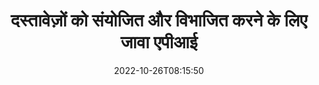---
############################# Static ############################
layout: "product"
date: 2022-10-26T08:15:50
draft: false

product: "Merger"
product_tag: "merger"
platform: "Java"
platform_tag: "java"

############################# Head ############################
head_title: "जावा दस्तावेज़ मर्जिंग एपीआई | Word Excel PDF XPS EPUB को मर्ज करें और निकालें"
head_description: "जावा के लिए एपीआई मर्ज करने वाले दस्तावेज़। PDF, Microsoft Word, Excel, प्रस्तुतियों, Visio, XPS और EPUB स्वरूपों के पृष्ठों को मर्ज करें, विभाजित करें, स्वैप करें, पुन: व्यवस्थित करें और हटाएं।"

############################# Header ############################
title: "दस्तावेज़ों को संयोजित और विभाजित करने के लिए जावा एपीआई"
description: "उच्च-प्रदर्शन वाले ऐप्स विकसित करें जो चलते-फिरते पृष्ठों, स्लाइडों और आरेखों को संयोजित, रिप, फेरबदल, कट या हटा सकते हैं।"
button:
    enable: true

############################# SubMenu ############################
submenu:
    enable: true
    
    left:
        img_alt: "GroupDocs.Merger for Java"
        image: "https://www.groupdocs.cloud/templates/groupdocs/images/product-logos/groupdocs-merger-java.png"
        product: "GroupDocs.Merger"
        platform: "Java"

    middle:
        button:
            # button loop
            - link: "#overview"
              text: "अवलोकन"

            # button loop
            - link: "#features"
              text: "विशेषताएँ"

            # button loop
            - link: "#support"
              text: "सहायता"

            # button loop
            - link: "https://products.groupdocs.app/merger"
              text: "लाइव डेमो"

            # button loop
            - link: "https://purchase.groupdocs.com/pricing/merger/java"
              text: "मूल्य निर्धारण"

    right:
        link_download: "https://downloads.groupdocs.com/merger"
        link_learn: "https://docs.groupdocs.com/merger/java/"
        link_buy: "https://purchase.groupdocs.com"

############################# Overview ############################
overview:
    enable: true
    content: |
      जावा के लिए GroupDocs.Merger आपको जावा में शीर्ष-पंक्ति व्यावसायिक अनुप्रयोगों को त्वरित रूप से विकसित करने में सक्षम बनाता है। थोड़ा कोडिंग के साथ आपके जावा एप्लिकेशन एक पेज या पेज, स्लाइड और डायग्राम के बैच को मर्ज, रिप, शफल, कट और डिलीट कर सकते हैं। पासवर्ड सुरक्षा को लागू करने या हटाने के द्वारा ज्ञात और अज्ञात प्रारूप की सुरक्षित फाइलों पर विलय संचालन भी किया जा सकता है।  

      
    tabs:
      enable: true
      
      ## TAB ONE ##
      tab_one:
        description: |
          जावा के लिए GroupDocs.Merger का अवलोकन निम्नलिखित है:
      
        left:
          enable: true
          icon: "fab fa-html5"
          title: "दस्तावेज़ संचालन"
          content: |
            * पृष्ठ क्रम बदलें
            * पेज हटाएं या हटाएं
            * दस्तावेज़ को विभाजित या तोड़ें
            * किन्हीं दो पृष्ठों की अदला-बदली या फेरबदल करें
            * एकल या एकाधिक पृष्ठों को ट्रिम करें
            * कई दस्तावेज़ों में शामिल हों
        
        right:
          enable: true
          icon: "fab fa-html5"
          title: "सुरक्षा संचालन"
          content: |
            * सेटअप दस्तावेज़ सुरक्षा
            * दस्तावेज़ सुरक्षा स्थिति की जाँच करें
            * दस्तावेज़ पासवर्ड सेट करें
            * दस्तावेज़ पासवर्ड अपडेट करें
            * दस्तावेज़ पासवर्ड निकालें
      
      ## TAB TWO ##
      tab_two:
        description: |
          जावा के लिए GroupDocs.Merger निम्नलिखित [दस्तावेज़ फ़ाइल स्वरूपोंhttps://docs.groupdocs.com/merger/java/supported-document-formats/) को मर्ज करने का समर्थन करता है:

        left:
          enable: true
          table:
            # table loop
            - title: "माइक्रोसॉफ्ट ऑफिस"
              content: |
                * **शब्द:** DOC, DOCX, DOCM, DOT, DOTX, DOTM, RTF, TXT
                * **एक्सेल:** एक्सएलएस, एक्सएलएसएक्स, एक्सएलएसएम, एक्सएलएसबी, एक्सएलटीएम, एक्सएलटी, एक्सएलटीएम, एक्सएलटीएक्स, एक्सएलएएम, एसएक्ससी, स्प्रेडशीटएमएल
                * **पावरपॉइंट:** पीपीटी, पीपीटीएक्स, पीपीएस, पीपीएसएक्स, पीपीएसएम, पीओटी, पीओटीएम, पीओटीएक्स, पीपीटीएम
                * **एक नोट:** एक

        right:
          enable: true
          table:
            # table loop
            - title: "OpenDocument और अन्य प्रारूप"
              content: |
                * **ओपन डॉक्यूमेंट फॉर्मेट**: ओडीटी, ओटीटी, ओडीपी, ओटीपी, ओडीएस
                * **फिक्स्ड लेआउट**: पीडीएफ, एक्सपीएस
                * **छवियां**: बीएमपी, पीएनजी, झगड़ा
                * **वेब**: एचटीएमएल, एमएचटी, एमएचटीएमएल
                * **पाठ**: TXT, CSV, TSV
                * **लाटेक्स**: टेक्स
                * **ईबुक**: EPUB

      ## TAB THREE ##
      tab_three:
        description: |
          जावा के लिए GroupDocs.Merger निम्नलिखित ऑपरेटिंग सिस्टम, फ्रेमवर्क और पैकेज मैनेजर का समर्थन करता है:
        
        left:
          enable: true
          table:
            # table loop
            - icon: "fab fa-windows"
              title: "ऑपरेटिंग सिस्टम"
              content: |
                * माइक्रोसॉफ्ट विंडोज डेस्कटॉप
                * माइक्रोसॉफ्ट विंडोज सर्वर
                * लिनक्स
                * मैक ओएस

            # table loop
            - icon: "fas fa-code"
              title: "समर्थित चौखटे"
              content: |
                * जावा 7 (1.7)
                * जावा 8 (1.8)
                * जावा 10
                * जावा 11 और इसके बाद के संस्करण

        right:
          enable: true
          table:
            # table loop
            - icon: "fas fa-box"
              title: "स्वचालन उपकरण बनाएँ"
              content: |
                * मावेना

            # table loop
            - icon: "fas fa-tools"
              title: "विकास का माहौल"
              content: |
                * नेटबीन्स
                * इंटेलीज आइडिया
                * ग्रहण
                
                

############################# Features ############################
features:
    enable: true
    title: "जावा सुविधाओं के लिए GroupDocs.Merger"

    feature:
      # feature loop
      - icon: "fas fa-copy"
        content: "विभिन्न पेज, स्लाइड और डायग्राम को एक ही फाइल में मर्ज करें"
       
      # feature loop
      - icon: "fas fa-eye"
        content: "विशाल दस्तावेज़ों को कई छोटी फ़ाइलों में रिप और विभाजित करें"

      # feature loop
      - icon: "fas fa-bolt"
        content: "पृष्ठों, स्लाइडों या आरेखों को शफ़ल और पुनर्व्यवस्थित करें"
      
      # feature loop
      - icon: "fas fa-file-powerpoint"
        content: "एक दस्तावेज़ के भीतर दो पेज, स्लाइड या डायग्राम को एक दूसरे के बीच एक्सचेंज और स्वैप करें"

      # feature loop
      - icon: "fas fa-code"
        content: "विशिष्ट पृष्ठों, स्लाइडों या आरेखों को हटाकर दस्तावेज़ को काटें और ट्रिम करें"

      # feature loop
      - icon: "fas fa-cloud"
        content: "एकल या पृष्ठों, स्लाइड या आरेखों का संग्रह हटाएं"

      # feature loop
      - icon: "fas fa-remove-format"
        content: "बैचों में बड़ी संख्या में दस्तावेज़ों को एक साथ सिलाई और मर्ज करें"

      # feature loop
      - icon: "fas fa-comment-slash"
        content: "जावा में प्रोग्रामेटिक रूप से जांचें कि क्या कोई दस्तावेज़ पासवर्ड से सुरक्षित है"

      # feature loop
      - icon: "fas fa-location-arrow"
        content: "ज्ञात और अज्ञात दस्तावेज़ स्वरूपों का पासवर्ड सेट, रीसेट और निकालें"

      # feature loop
      - icon: "fas fa-border-all"
        content: "लाइन नंबर द्वारा एक टेक्स्ट फ़ाइल को एकाधिक में विभाजित करें"

      # feature loop
      - icon: "fas fa-wrench"
        content: "दस्तावेज़ पृष्ठों का छवि प्रतिनिधित्व प्राप्त करें"

      # feature loop
      - icon: "fas fa-columns"
        content: "एक ही पीडीएफ फाइल में विभिन्न प्रारूपों के कई दस्तावेज़ों को मर्ज करें"

      # feature loop
      - icon: "fas fa-file-word"
        content: "पीडीएफ, वर्ड, एक्सेल, पॉवरपॉइंट और ओपन डॉक्यूमेंट फॉर्मेट में ओएलई ऑब्जेक्ट डालें"

      # feature loop
      - icon: "fas fa-envelope"
        content: "PDF दस्तावेज़ में प्रोग्रामेटिक रूप से फ़ाइलें संलग्न करें"

      # feature loop
      - icon: "fas fa-print"
        content: "OLE ऑब्जेक्ट्स के माध्यम से आरेख में दस्तावेज़ जोड़ें"

      # feature loop
      - icon: "fas fa-file-archive"
        content: "विभिन्न प्रकार के दस्तावेज़ों (DOC, XLS, PPT आदि) को एक एकल PDF फ़ाइल में मर्ज करें"

      # feature loop
      - icon: "fas fa-lock"
        content: "Microsoft Word, Excel, प्रस्तुति और OpenDocument फ़ाइल प्रकारों में आसानी से OLE ऑब्जेक्ट आयात करें"

      # feature loop
      - icon: "fas fa-file-code"
        content: "OLE ऑब्जेक्ट्स के माध्यम से आरेख पृष्ठ में अन्य दस्तावेज़ जोड़ें"

    more_feature:
      # more_feature_loop
      - title: "दस्तावेज़ों से वांछित पृष्ठ निकालें"
        content: |
          GroupDocs.Merger for Java API आपको अपने दस्तावेज़ से अवांछित पृष्ठों को चुनने और हटाने की सुविधा देता है।
      
      # more_feature_loop
      - title: "अज्ञात दस्तावेज़ प्रारूप का पासवर्ड जांचें"
        content: "भले ही किसी विशेष दस्तावेज़ का प्रारूप अज्ञात हो, जावा के लिए GroupDocs.Merger आपको दस्तावेज़ पासवर्ड की जाँच करने और यदि उपलब्ध हो तो पुनः प्राप्त करने में सक्षम बनाता है।"

      # more_feature_loop
      - title: "ज्ञात प्रारूपों के पासवर्ड-संरक्षित दस्तावेज़ों में शामिल हों"
        content: "जावा एपीआई के लिए GroupDocs.Merger आपको ज्ञात और अज्ञात प्रारूपों के दस्तावेजों की एक सूची प्राप्त करने की अनुमति देता है।"

############################# Support ############################
support:
    enable: true

############################# Solutions ############################
solutions:
    enable: true
    title: "GroupDocs.Merger अन्य लोकप्रिय विकास परिवेशों के लिए दस्तावेज़ विलय API प्रदान करता है"

    solution:
        # solution loop
        - img_alt: "GroupDocs. .NET . के लिए विलय"
          image: "https://www.groupdocs.cloud/templates/groupdocs/images/product-logos/groupdocs-merger-net.png"
          product: "GroupDocs.Merger"
          platform: ".NET"
          link: "/merger/net/"

############################# Back to top ###############################
back_to_top:
  enable: true
---